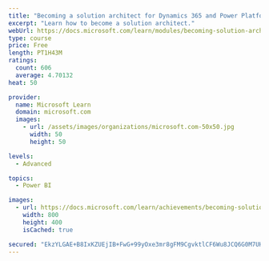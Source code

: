 ```yaml
---
title: "Becoming a solution architect for Dynamics 365 and Power Platform"
excerpt: "Learn how to become a solution architect."
webUrl: https://docs.microsoft.com/learn/modules/becoming-solution-architect/
type: course
price: Free
length: PT1H43M
ratings:
  count: 606
  average: 4.70132
heat: 50

provider:
  name: Microsoft Learn
  domain: microsoft.com
  images:
    - url: /assets/images/organizations/microsoft.com-50x50.jpg
      width: 50
      height: 50

levels:
  - Advanced

topics:
  - Power BI

images:
  - url: https://docs.microsoft.com/learn/achievements/becoming-solution-architect-social.png
    width: 800
    height: 400
    isCached: true

secured: "EkzYLGAE+B8IxKZUEjIB+FwG+99yOxe3mr8gFM9CgvktlCF6Wu8JCQ6G0M7UHjiWA3+kTggDhmYep4i7ukX3ARJUxkWQyvWAb4XCxXRwcK7tPU7+F6SRTX+AbzHm3rf1DNbxBdNh7wm3tu69zQgNmnCD3Nj7zr3Y0FfVuSF+JyTAfbvGYBqWoatqfKe/GfvV90vxyOIT4hKymD6baU8e0iNos8qJz+ligFw8T16pIbw159bb49m5Hu0g2kSzD/W9At7XQxr1X4V9HHY7zceW79z4HkTIgu7uc3OfT3Z4YIrd+BaI//YUQJk82q8XudwDeeKq9hoKQh7ufGLp/GWB7qJI+6vvwbwA4Yz9Q4tpkcYcEM35auLn6JZ6sR1oJlbTHbr72OqlLau3nAEolO6BrcJp4H6UeN9VBkJ6y4CoqPo=;I1ZlctyVhhkxFbkporct6Q=="
---
```


